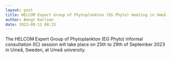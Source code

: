 ```yaml
---
layout: post
title: HELCOM Expert Group of Phytoplankton (EG Phyto) meeting in Umeå 25-29 September 2023
author: Bengt Karlson
date: 2023-09-11 08:33
---
```


The HELCOM Expert Group of Phytoplankton (EG Phyto) informal consultation (IC) session will take place on 25th to 29th of September 2023 in Umeå, Sweden, at Umeå university.